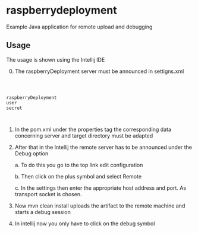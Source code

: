 # raspberrydeployment


Example Java application for remote upload and debugging 


## Usage
The usage is shown using the Intellij IDE

0. The raspberryDeployment server must be announced in settigns.xml
<code>
<servers>
<server>
<id>raspberryDeployment</id>
<username>user</username>
<password>secret</password>
</server>
</servers>
</code>

1. In the pom.xml under the properties tag the corresponding data concerning server and target directory must be adapted
2. After that in the Intellij the remote server has to be announced under the Debug option

	a. To do this you go to the top link edit configuration
	
	b. Then click on the plus symbol and select Remote
	
	c. In the settings then enter the appropriate host address and port. As transport socket is chosen.
	
3. Now mvn clean install uploads the artifact to the remote machine and starts a debug session
4. In intellij now you only have to click on the debug symbol
